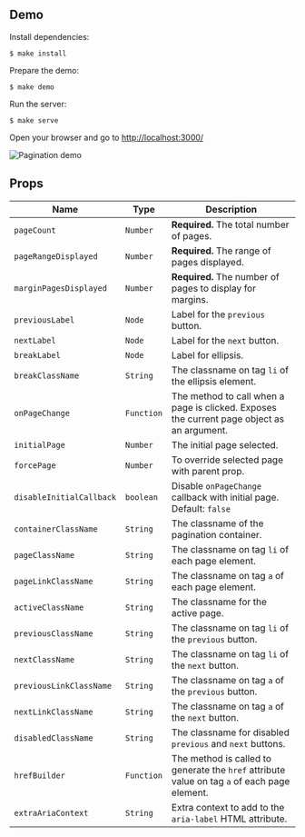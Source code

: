 ## Demo
Install dependencies:

```console
$ make install
```

Prepare the demo:

```console
$ make demo
```

Run the server:

```console
$ make serve
```

Open your browser and go to [http://localhost:3000/](http://localhost:3000/)

<img src="https://cloud.githubusercontent.com/assets/2084833/24840241/7c95b7b2-1d1e-11e7-97e3-83b9c7a1f832.gif" alt="Pagination demo" />

## Props
| Name                      | Type        | Description                                                                                   |
| ---                       | ---         | ---                                                                                           |
| `pageCount`               | `Number`    | **Required.** The total number of pages.                                                      |
| `pageRangeDisplayed`      | `Number`    | **Required.** The range of pages displayed.                                                   |
| `marginPagesDisplayed`    | `Number`    | **Required.** The number of pages to display for margins.                                     |
| `previousLabel`           | `Node`      | Label for the `previous` button.                                                              |
| `nextLabel`               | `Node`      | Label for the `next` button.                                                                  |
| `breakLabel`              | `Node`      | Label for ellipsis.                                                                           |
| `breakClassName`          | `String`    | The classname on tag `li` of the ellipsis element.                                            |
| `onPageChange`            | `Function`  | The method to call when a page is clicked. Exposes the current page object as an argument.    |
| `initialPage`             | `Number`    | The initial page selected.                                                                    |
| `forcePage`               | `Number`    | To override selected page with parent prop.                                                   |
| `disableInitialCallback`  | `boolean`   | Disable `onPageChange` callback with initial page. Default: `false`                           |
| `containerClassName`      | `String`    | The classname of the pagination container.                                                    |
| `pageClassName`           | `String`    | The classname on tag `li` of each page element.                                               |
| `pageLinkClassName`       | `String`    | The classname on tag `a` of each page element.                                                |
| `activeClassName`         | `String`    | The classname for the active page.                                                            |
| `previousClassName`       | `String`    | The classname on tag `li` of the `previous` button.                                           |
| `nextClassName`           | `String`    | The classname on tag `li` of the `next` button.                                               |
| `previousLinkClassName`   | `String`    | The classname on tag `a` of the `previous` button.                                            |
| `nextLinkClassName`       | `String`    | The classname on tag `a` of the `next` button.                                                |
| `disabledClassName`       | `String`    | The classname for disabled `previous` and `next` buttons.                                     |
| `hrefBuilder`             | `Function`  | The method is called to generate the `href` attribute value on tag `a` of each page element.  |
| `extraAriaContext`        | `String`    | Extra context to add to the `aria-label` HTML attribute.                                      |
